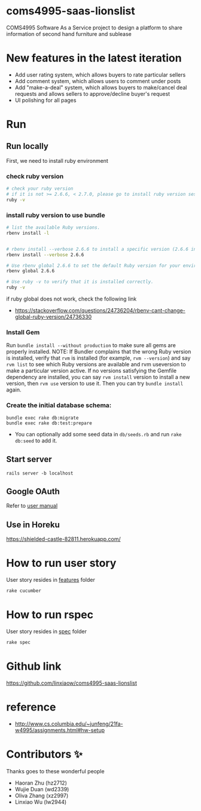 # coms4995-saas-lionslist
COMS4995 Software As a Service project to design a platform to share information of second hand furniture and sublease

# New features in the latest iteration

- Add user rating system, which allows buyers to rate particular sellers
- Add comment system, which allows users to comment under posts
- Add "make-a-deal" system, which allows buyers to make/cancel deal requests and allows sellers to approve/decline buyer's request
- UI polishing for all pages

# Run

## Run locally
First, we need to install ruby environment

### check ruby version
```sh
# check your ruby version
# if it is not >= 2.6.6, < 2.7.0, please go to install ruby version sesion
ruby -v
```

### install ruby version to use bundle
```sh
# list the available Ruby versions.
rbenv install -l


# rbenv install --verbose 2.6.6 to install a specific version (2.6.6 in this example).
rbenv install --verbose 2.6.6

# Use rbenv global 2.6.6 to set the default Ruby version for your environment.
rbenv global 2.6.6

# Use ruby -v to verify that it is installed correctly.
ruby -v

```
if ruby global does not work, check the following link
- https://stackoverflow.com/questions/24736204/rbenv-cant-change-global-ruby-version/24736330

### Install Gem
Run `bundle install --without production` to make sure all gems are properly installed. NOTE: If Bundler complains that the wrong Ruby version is installed, verify that `rvm` is installed (for example, `rvm --version`) and say `rvm list` to see which Ruby versions are available and rvm useversion to make a particular version active. If no versions satisfying the Gemfile dependency are installed, you can say `rvm install` version to install a new version, then `rvm use` version to use it. Then you can try `bundle install` again.

### Create the initial database schema:

```shell
bundle exec rake db:migrate
bundle exec rake db:test:prepare
```

- You can optionally add some seed data in `db/seeds.rb` and run `rake db:seed` to add it.

## Start server
`rails server -b localhost`

## Google OAuth
Refer to [user manual](manual/google-oauth/README.md)


## Use in Horeku
https://shielded-castle-82811.herokuapp.com/


# How to run user story
User story resides in [features](https://github.com/linxiaow/coms4995-saas-lionslist/tree/main/features) folder

```sh
rake cucumber
```

# How to run rspec
User story resides in [spec](https://github.com/linxiaow/coms4995-saas-lionslist/tree/main/spec) folder

```sh
rake spec
```

# Github link
https://github.com/linxiaow/coms4995-saas-lionslist

# reference
- http://www.cs.columbia.edu/~junfeng/21fa-w4995/assignments.html#hw-setup

# Contributors ✨
Thanks goes to these wonderful people 

- Haoran Zhu (hz2712)
- Wujie Duan (wd2339)
- Oliva Zhang (xz2997)
- Linxiao Wu (lw2944)

<!-- Thanks goes to these wonderful people ([emoji key](https://allcontributors.org/docs/en/emoji-key)): -->

<!-- ALL-CONTRIBUTORS-LIST:START - Do not remove or modify this section -->
<!-- prettier-ignore-start -->
<!-- markdownlint-disable -->
<!-- <table>
  <tr>
    <td align="center"><a href="https://www.linkedin.com/in/ericacwei/"><img src="https://avatars0.githubusercontent.com/u/32824389?v=4" width="100px;" alt=""/><br /><sub><b>Chenchen(Erica) Wei</b></sub></a><br /><a href="https://github.com/gzhami/research_lab/commits?author=EricaWei053" title="Code">💻</a></td>
    <td align="center"><a href="https://github.com/jialiaz3"><img src="https://avatars1.githubusercontent.com/u/39682327?v=4" width="100px;" alt=""/><br /><sub><b>Jialiaz3</b></sub></a><br /><a href="#ideas-jialiaz3" title="Ideas, Planning, & Feedback">🤔</a></td>
    <td align="center"><a href="https://github.com/linxiaow"><img src="https://avatars3.githubusercontent.com/u/43714531?v=4" width="100px;" alt=""/><br /><sub><b>Linxiao Wu</b></sub></a><br /><a href="https://github.com/gzhami/research_lab/issues?q=author%3Alinxiaow" title="Bug reports">🐛</a></td>
    <td align="center"><a href="https://www.linkedin.com/in/zihan-guo/"><img src="https://avatars1.githubusercontent.com/u/22876277?v=4" width="100px;" alt=""/><br /><sub><b>Zihan Guo</b></sub></a><br /><a href="https://github.com/gzhami/research_lab/commits?author=gzhami" title="Code">💻</a></td>
  </tr>
</table> -->

<!-- markdownlint-enable -->
<!-- prettier-ignore-end -->
<!-- ALL-CONTRIBUTORS-LIST:END -->
